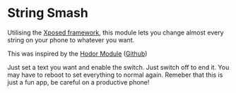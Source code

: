 String Smash
===========

Utilising the [Xposed framework](http://repo.xposed.info/module/de.robv.android.xposed.installer), this module lets you change almost every string on your phone to whatever you want.

This was inspired by the [Hodor Module](http://repo.xposed.info/module/com.germainz.hodor) ([Github](https://github.com/GermainZ/Hodor/))

Just set a text you want and enable the switch. Just switch off to end it. You may have to reboot to set everything to normal again.
Remeber that this is just a fun app, be careful on a productive phone!

